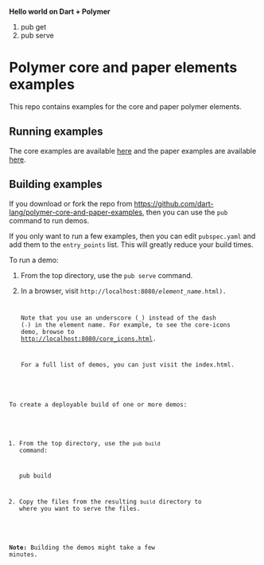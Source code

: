 **Hello world on Dart + Polymer**

1. pub get
2. pub serve

Polymer core and paper elements examples
========================================

This repo contains examples for the core and paper polymer elements.

## Running examples

The core examples are available  [here](http://dart-lang.github.io/polymer-core-and-paper-examples/build/web/core_demos.html) and the paper examples are available [here](http://dart-lang.github.io/polymer-core-and-paper-examples/build/web/paper_demos.html).

## Building examples

If you download or fork the repo from
https://github.com/dart-lang/polymer-core-and-paper-examples,
then you can use the `pub` command to run demos.

If you only want to run a few examples, then you can edit `pubspec.yaml` and add
them to the `entry_points` list. This will greatly reduce your build times.

To run a demo:

1. From the top directory, use the `pub serve` command.

2. In a browser, visit <code>http://localhost:8080/<em>element_name</em>.html).

   Note that you use an underscore (`_`) instead of the dash (`-`)
   in the element name.
   For example, to see the core-icons demo, browse to
   <a href="http://localhost:8080/core_icons.html">http://localhost:8080/core_icons.html</a>.

   For a full list of demos, you can just visit the index.html.


To create a deployable build of one or more demos:

1. From the top directory, use the `pub build` command:

    pub build

2. Copy the files from the resulting `build` directory to
   where you want to serve the files.

**Note:** Building the demos might take a few minutes.
 
